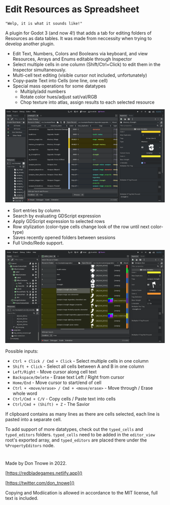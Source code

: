 # Edit Resources as Spreadsheet

    "Welp, it is what it sounds like!"

A plugin for Godot 3 (and now 4!) that adds a tab for editing folders of Resources as data tables. It was made from neccessity when trying to develop another plugin.

- Edit Text, Numbers, Colors and Booleans via keyboard, and view Resources, Arrays and Enums editable through Inspector
- Select multiple cells in one column (Shift/Ctrl+Click) to edit them in the Inspector simultaneously.
- Multi-cell text editing (visible cursor not included, unfortunately)
- Copy-paste Text into Cells (one line, one cell)
- Special mass operations for some datatypes
    - Multiply/add numbers
    - Rotate color hues/adjust sat/val/RGB
    - Chop texture into atlas, assign results to each selected resource

![Gif](./images/resources_as_sheet2.gif)

- Sort entries by column
- Search by evaluating GDScript expression
- Apply GDScript expression to selected rows
- Row stylization (color-type cells change look of the row until next color-type)
- Saves recently opened folders between sessions
- Full Undo/Redo support.

![Gif](./images/resources_as_sheet3.gif)

Possible inputs:
- `Ctrl + Click / Cmd + Click` - Select multiple cells in one column
- `Shift + Click` - Select all cells between A and B in one column
- `Left/Right` - Move cursor along cell text
- `Backspace/Delete` - Erase text Left / Right from cursor
- `Home/End` - Move cursor to start/end of cell
- `Ctrl + <move/erase> / Cmd + <move/erase>` - Move through / Erase whole word
- `Ctrl/Cmd + C/V` - Copy cells / Paste text into cells 
- `Ctrl/Cmd + (Shift) + Z` - The Savior

If clipboard contains as many lines as there are cells selected, each line is pasted into a separate cell.

To add support of more datatypes, check out the `typed_cells` and `typed_editors` folders. `typed_cells` need to be added in the `editor_view` root's exported array, and `typed_editors` are placed there under the `%PropertyEditors` node.

#
Made by Don Tnowe in 2022.

[https://redbladegames.netlify.app]()

[https://twitter.com/don_tnowe]()

Copying and Modiication is allowed in accordance to the MIT license, full text is included.
